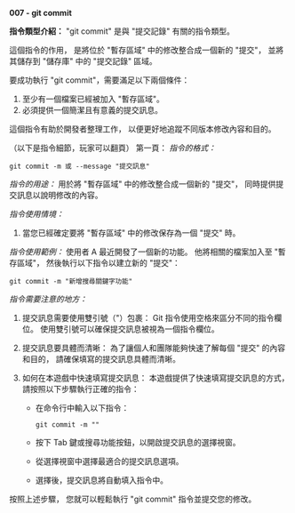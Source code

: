 **007 - git commit**

**指令類型介紹：**
"git commit" 是與 "提交記錄" 有關的指令類型。

這個指令的作用，
是將位於 "暫存區域" 中的修改整合成一個新的 "提交"，
並將其儲存到 "儲存庫" 中的 "提交記錄" 區域。

要成功執行 "git commit"，需要滿足以下兩個條件：
1. 至少有一個檔案已經被加入 "暫存區域"。
2. 必須提供一個簡潔且有意義的提交訊息。
   
這個指令有助於開發者整理工作，
以便更好地追蹤不同版本修改內容和目的。

（以下是指令細節，玩家可以翻頁）
第一頁：
*指令的格式：* 
```
git commit -m 或 --message "提交訊息"
```

*指令的用途：* 
用於將 "暫存區域" 中的修改整合成一個新的 "提交"，
同時提供提交訊息以說明修改的內容。

*指令使用情境：*
1. 當您已經確定要將 "暫存區域" 中的修改保存為一個 "提交" 時。

*指令使用範例：*
使用者 A 最近開發了一個新的功能。
他將相關的檔案加入至 "暫存區域"，
然後執行以下指令以建立新的 "提交"：
```
git commit -m "新增搜尋關鍵字功能"
```

*指令需要注意的地方：* 
1. 提交訊息需要使用雙引號（"）包裹：
Git 指令使用空格來區分不同的指令欄位。
使用雙引號可以確保提交訊息被視為一個指令欄位。

2. 提交訊息要具體而清晰：
為了讓個人和團隊能夠快速了解每個 "提交" 的內容和目的，
請確保填寫的提交訊息具體而清晰。

3. 如何在本遊戲中快速填寫提交訊息：
本遊戲提供了快速填寫提交訊息的方式，
請按照以下步驟執行正確的指令：
   + 在命令行中輸入以下指令：

        ```
        git commit -m ""
        ```
   + 按下 Tab 鍵或搜尋功能按鈕，以開啟提交訊息的選擇視窗。
   + 從選擇視窗中選擇最適合的提交訊息選項。
   + 選擇後，提交訊息將自動填入指令中。

按照上述步驟，
您就可以輕鬆執行 "git commit" 指令並提交您的修改。